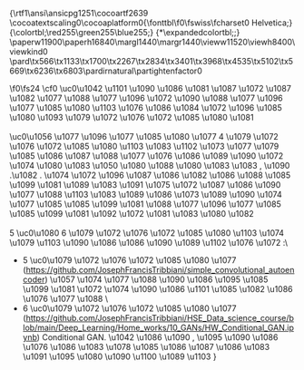 {\rtf1\ansi\ansicpg1251\cocoartf2639
\cocoatextscaling0\cocoaplatform0{\fonttbl\f0\fswiss\fcharset0 Helvetica;}
{\colortbl;\red255\green255\blue255;}
{\*\expandedcolortbl;;}
\paperw11900\paperh16840\margl1440\margr1440\vieww11520\viewh8400\viewkind0
\pard\tx566\tx1133\tx1700\tx2267\tx2834\tx3401\tx3968\tx4535\tx5102\tx5669\tx6236\tx6803\pardirnatural\partightenfactor0

\f0\fs24 \cf0 \uc0\u1042  \u1101 \u1090 \u1086 \u1081  \u1087 \u1072 \u1087 \u1082 \u1077  \u1088 \u1077 \u1096 \u1072 \u1090  \u1088 \u1077 \u1096 \u1077 \u1085 \u1080 \u1103  \u1076 \u1086 \u1084 \u1072 \u1096 \u1085 \u1080 \u1093  \u1079 \u1072 \u1076 \u1072 \u1085 \u1080 \u1081 \
\
\uc0\u1056 \u1077 \u1096 \u1077 \u1085 \u1080 \u1077  4 \u1079 \u1072 \u1076 \u1072 \u1085 \u1080 \u1103  \u1083 \u1102 \u1073 \u1077 \u1079 \u1085 \u1086  \u1087 \u1088 \u1077 \u1076 \u1086 \u1089 \u1090 \u1072 \u1074 \u1080 \u1083  \u1050 \u1080 \u1088 \u1080 \u1083 \u1083 , \u1090 .\u1082 . \u1074 \u1072 \u1096  \u1087 \u1086 \u1082 \u1086 \u1088 \u1085 \u1099 \u1081  \u1089 \u1083 \u1091 \u1075 \u1072  \u1087 \u1086 \u1090 \u1077 \u1088 \u1103 \u1083  \u1089 \u1086 \u1073 \u1089 \u1090 \u1074 \u1077 \u1085 \u1085 \u1099 \u1081  \u1088 \u1077 \u1096 \u1077 \u1085 \u1085 \u1099 \u1081  \u1092 \u1072 \u1081 \u1083 \u1080 \u1082  \
\
5 \uc0\u1080  6 \u1079 \u1072 \u1076 \u1072 \u1085 \u1080 \u1103  \u1074 \u1079 \u1103 \u1090 \u1086   \u1086 \u1090 \u1089 \u1102 \u1076 \u1072 :\
- 5 \uc0\u1079 \u1072 \u1076 \u1072 \u1085 \u1080 \u1077  (https://github.com/JosephFrancisTribbiani/simple_convolutional_autoencoder) \u1057 \u1074 \u1077 \u1088 \u1090 \u1086 \u1095 \u1085 \u1099 \u1081  \u1072 \u1074 \u1090 \u1086 \u1101 \u1085 \u1082 \u1086 \u1076 \u1077 \u1088 \
- 6 \uc0\u1079 \u1072 \u1076 \u1072 \u1085 \u1080 \u1077  (https://github.com/JosephFrancisTribbiani/HSE_Data_science_course/blob/main/Deep_Learning/Home_works/10_GANs/HW_Conditional_GAN.ipynb) Conditional GAN. \u1042 \u1086 \u1090 , \u1095 \u1090 \u1086  \u1076 \u1086 \u1083 \u1078 \u1085 \u1086  \u1087 \u1086 \u1083 \u1091 \u1095 \u1080 \u1090 \u1100 \u1089 \u1103 }